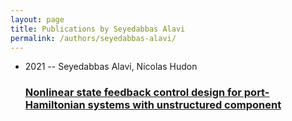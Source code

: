 ```yaml
---
layout: page
title: Publications by Seyedabbas Alavi
permalink: /authors/seyedabbas-alavi/
---
```


<ul class="post-list">
<li><span class='post-meta'>2021 -- Seyedabbas Alavi, Nicolas Hudon</span><h3><a class='post-link' href='../../nonlinear-state-feedback-control-design-for-port-hamiltonian-systems-with-unstructured-component'>Nonlinear state feedback control design for port-Hamiltonian systems with unstructured component</a></h3></li>

</ul>
